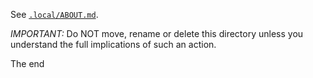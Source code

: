 See [`.local/ABOUT.md`](https://github.com/dcblack/portable-scripts/blob/main/.local/ABOUT.md).

*IMPORTANT:* Do NOT move, rename or delete this directory unless you understand the full implications of such an action.

The end
